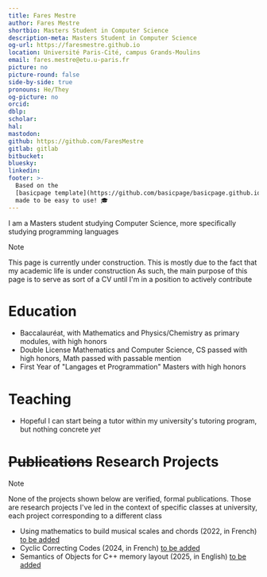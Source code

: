 ```yaml
---
title: Fares Mestre
author: Fares Mestre
shortbio: Masters Student in Computer Science
description-meta: Masters Student in Computer Science
og-url: https://faresmestre.github.io
location: Université Paris-Cité, campus Grands-Moulins
email: fares.mestre@etu.u-paris.fr
picture: no
picture-round: false
side-by-side: true
pronouns: He/They
og-picture: no
orcid: 
dblp: 
scholar: 
hal: 
mastodon: 
github: https://github.com/FaresMestre
gitlab: gitlab
bitbucket: 
bluesky: 
linkedin: 
footer: >-
  Based on the
  [basicpage template](https://github.com/basicpage/basicpage.github.io),
  made to be easy to use! 🎓
---
```


I am a Masters student studying Computer Science, more specifically studying programming languages

> [!NOTE]
> This page is currently under construction. This is mostly due to the fact that my academic life is
> under construction
> As such, the main purpose of this page is to serve as sort of a CV until I'm in a position to actively contribute

# Education

- Baccalauréat, with Mathematics and Physics/Chemistry as primary modules, with high honors
- Double License Mathematics and Computer Science, CS passed with high honors, Math passed with passable mention
- First Year of "Langages et Programmation" Masters with high honors

# Teaching

- Hopeful I can start being a tutor within my university's tutoring program, but nothing concrete _yet_

# ~~Publications~~ Research Projects

> [!NOTE]
> None of the projects shown below are verified, formal publications.
> Those are research projects I've led in the context of specific classes at university, each project corresponding to a different class

- Using mathematics to build musical scales and chords (2022, in French) [to be added]()
- Cyclic Correcting Codes (2024, in French) [to be added]()
- Semantics of Objects for C++ memory layout (2025, in English) [to be added]()
